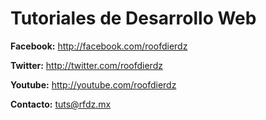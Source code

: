 # Tutoriales de Desarrollo Web #

  **Facebook:** <http://facebook.com/roofdierdz>

  **Twitter:** <http://twitter.com/roofdierdz>

  **Youtube:** <http://youtube.com/roofdierdz>

  **Contacto:** tuts@rfdz.mx